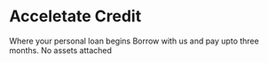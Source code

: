 # Acceletate Credit

Where your personal loan begins
Borrow with us and pay upto three months.
No assets attached
